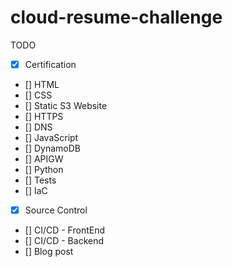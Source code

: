 # cloud-resume-challenge

TODO
- [x] Certification
- [] HTML
- [] CSS
- [] Static S3 Website
- [] HTTPS
- [] DNS
- [] JavaScript
- [] DynamoDB
- [] APIGW
- [] Python
- [] Tests
- [] IaC
- [x] Source Control
- [] CI/CD - FrontEnd
- [] CI/CD - Backend
- [] Blog post

